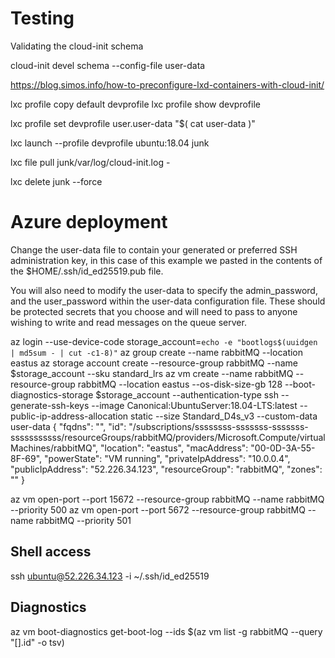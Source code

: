 # Testing

Validating the cloud-init schema

cloud-init devel schema --config-file user-data


https://blog.simos.info/how-to-preconfigure-lxd-containers-with-cloud-init/

lxc profile copy default devprofile
lxc profile show devprofile

lxc profile set devprofile user.user-data "$( cat user-data )"

lxc launch --profile devprofile ubuntu:18.04 junk

lxc file pull junk/var/log/cloud-init.log -

lxc delete junk --force

# Azure deployment

Change the user-data file to contain your generated or preferred SSH administration key, in this case of this example we pasted in the contents of the $HOME/.ssh/id_ed25519.pub file.

You will also need to modify the user-data to specify the admin_password, and the user_password within the user-data configuration file.  These should be protected secrets that you choose and will need to pass to anyone wishing to write and read messages on the queue server.

az login --use-device-code
storage_account=`echo -e "bootlogs$(uuidgen | md5sum - | cut -c1-8)"`
az group create --name rabbitMQ --location eastus
az storage account create --resource-group rabbitMQ --name $storage_account  --sku standard_lrs
az vm create --name rabbitMQ --resource-group rabbitMQ --location eastus --os-disk-size-gb 128 --boot-diagnostics-storage $storage_account --authentication-type ssh --generate-ssh-keys --image Canonical:UbuntuServer:18.04-LTS:latest --public-ip-address-allocation static --size Standard_D4s_v3 --custom-data user-data
{
  "fqdns": "",
  "id": "/subscriptions/ssssssss-sssssss-sssssss-sssssssssss/resourceGroups/rabbitMQ/providers/Microsoft.Compute/virtualMachines/rabbitMQ",
  "location": "eastus",
  "macAddress": "00-0D-3A-55-8F-69",
  "powerState": "VM running",
  "privateIpAddress": "10.0.0.4",
  "publicIpAddress": "52.226.34.123",
  "resourceGroup": "rabbitMQ",
  "zones": ""
}

az vm open-port --port 15672 --resource-group rabbitMQ --name rabbitMQ --priority 500
az vm open-port --port 5672 --resource-group rabbitMQ --name rabbitMQ --priority 501

## Shell access
ssh ubuntu@52.226.34.123 -i ~/.ssh/id_ed25519

## Diagnostics

az vm boot-diagnostics get-boot-log --ids $(az vm list -g rabbitMQ --query "[].id" -o tsv)
